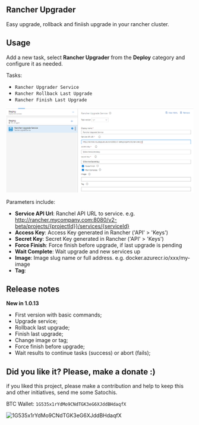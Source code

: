 ## Rancher Upgrader

Easy upgrade, rollback and finiish upgrade in your rancher cluster.

## Usage
Add a new task, select **Rancher Upgrader** from the **Deploy** category and configure it as needed.

Tasks: 

- `Rancher Upgrader Service`
- `Rancher Rollback Last Upgrade`
- `Rancher Finish Last Upgrade`

![Rancher Upgrader Parameters](images/rancher-parameters.png)

Parameters include:

- **Service API Url**: Ranchel API URL to service. e.g. http://rancher.mycompany.com:8080/v2-beta/projects/{projectId}}/services/{serviceId}
- **Access Key**: Access Key generated in Rancher ('API' > 'Keys')
- **Secret Key**: Secret Key generated in Rancher ('API' > 'Keys')
- **Force Finish**: Force finish before upgrade, if last upgrade is pending
- **Wait Complete**: Wait upgrade and new services up
- **Image**: Image slug name or full address. e.g. docker.azurecr.io/xxx/my-image
- **Tag**: 

## Release notes

**New in 1.0.13**
- First version with basic commands;
- Upgrade service;
- Rollback last upgrade;
- Finish last upgrade;
- Change image or tag;
- Force finish before upgrade;
- Wait results to continue tasks (success) or abort (fails);

## Did you like it? Please, make a donate :)

if you liked this project, please make a contribution and help to keep this and other initiatives, send me some Satochis.

BTC Wallet: `1G535x1rYdMo9CNdTGK3eG6XJddBHdaqfX`

![1G535x1rYdMo9CNdTGK3eG6XJddBHdaqfX](https://i.imgur.com/mN7ueoE.png)
